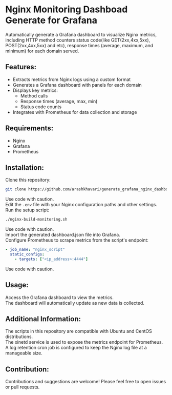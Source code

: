 # Nginx Monitoring Dashboad Generate for Grafana  
Automatically generate a Grafana dashboard to visualize Nginx metrics, including HTTP method counters status code(like GET(2xx,4xx,5xx), POST(2xx,4xx,5xx) and etc), response times (average, maximum, and minimum) for each domain served.  

## Features:  
* Extracts metrics from Nginx logs using a custom format  
* Generates a Grafana dashboard with panels for each domain  
* Displays key metrics:  
    * Method calls  
    * Response times (average, max, min)  
    * Status code counts  
* Integrates with Prometheus for data collection and storage  
## Requirements:  
* Nginx  
* Grafana  
* Prometheus  

## Installation:  
Clone this repository:  
```Bash
git clone https://github.com/arashkhavari/generate_grafana_nginx_dashboard.git  
```
Use code with caution.  
Edit the ```.env``` file with your Nginx configuration paths and other settings.  
Run the setup script:  
```Bash
./nginx-build-monitoring.sh
```
Use code with caution.  
Import the generated dashboard.json file into Grafana.  
Configure Prometheus to scrape metrics from the script's endpoint:  

```YAML
- job_name: "nginx_script"
  static_configs:
    - targets: ["<ip_address>:4444"]
```
Use code with caution.  

## Usage:  
Access the Grafana dashboard to view the metrics.  
The dashboard will automatically update as new data is collected.  

## Additional Information:  
The scripts in this repository are compatible with Ubuntu and CentOS distributions.  
The xinetd service is used to expose the metrics endpoint for Prometheus.  
A log retention cron job is configured to keep the Nginx log file at a manageable size.  

## Contribution:  
Contributions and suggestions are welcome! Please feel free to open issues or pull requests.  
